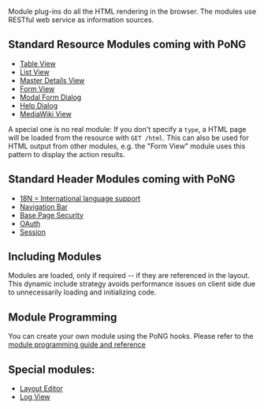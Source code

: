 Module plug-ins do all the HTML rendering in the browser.
The modules use RESTful web service as information sources.  

## Standard Resource Modules coming with PoNG
* [Table View](pong-table/)
* [List View](pong-list/)
* [Master Details View](pong-master-details/)
* [Form View](pong-form/)
* [Modal Form Dialog](modal-form/)
* [Help Dialog](pong-help/)
* [MediaWiki View](pong-mediawiki/)

A special one is no real module: 
If you don't specify a <code>type</code>, a HTML page will be loaded from the resource with <code>GET <resourceURL>/html</code>. This can also be used for HTML output from other modules, e.g. the "Form View" module uses this pattern to display the action results.

## Standard Header Modules coming with PoNG 
* [18N = International language support](i18n/)
* [Navigation Bar](pong-navbar/)
* [Base Page Security](pong-security/)
* [OAuth](pong-oauth/)
* [Session](pong-session)

## Including Modules 
Modules are loaded, only if required -- if they are referenced in the layout. 
This dynamic include strategy avoids performance issues on client side due to unnecessarily loading and initializing code.

## Module Programming 
You can create your own module using the PoNG hooks. Please refer to the [module programming guide and reference](https://github.com/ma-ha/rest-web-ui/wiki/Module-Programming)

## Special modules:
* [Layout Editor](pong-layout-editor/)
* [Log View](pong-log/)